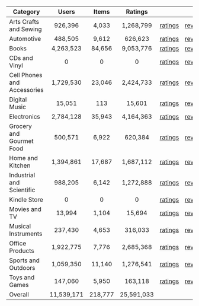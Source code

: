 | Category | Users | Items | Ratings |  |  |  | 
 |----------|:-----:|:-----:|:-----:|:-----:|:-----:|:-----:|
Arts Crafts and Sewing | 926,396 | 4,033 | 1,268,799 | [ratings](https://ciir.cs.umass.edu/downloads/XMarket/FULL/us/Arts_Crafts_and_Sewing/ratings_us_Arts_Crafts_and_Sewing.txt.gz) | [reviews](https://ciir.cs.umass.edu/downloads/XMarket/FULL/us/Arts_Crafts_and_Sewing/reviews_us_Arts_Crafts_and_Sewing.json.gz) | [metadata](https://ciir.cs.umass.edu/downloads/XMarket/FULL/us/Arts_Crafts_and_Sewing/metadata_us_Arts_Crafts_and_Sewing.json.gz) |  
Automotive | 488,505 | 9,612 | 626,623 | [ratings](https://ciir.cs.umass.edu/downloads/XMarket/FULL/us/Automotive/ratings_us_Automotive.txt.gz) | [reviews](https://ciir.cs.umass.edu/downloads/XMarket/FULL/us/Automotive/reviews_us_Automotive.json.gz) | [metadata](https://ciir.cs.umass.edu/downloads/XMarket/FULL/us/Automotive/metadata_us_Automotive.json.gz) |  
Books | 4,263,523 | 84,656 | 9,053,776 | [ratings](https://ciir.cs.umass.edu/downloads/XMarket/FULL/us/Books/ratings_us_Books.txt.gz) | [reviews](https://ciir.cs.umass.edu/downloads/XMarket/FULL/us/Books/reviews_us_Books.json.gz) | [metadata](https://ciir.cs.umass.edu/downloads/XMarket/FULL/us/Books/metadata_us_Books.json.gz) |  
CDs and Vinyl | 0 | 0 | 0 | [ratings](https://ciir.cs.umass.edu/downloads/XMarket/FULL/us/CDs_and_Vinyl/ratings_us_CDs_and_Vinyl.txt.gz) | [reviews](https://ciir.cs.umass.edu/downloads/XMarket/FULL/us/CDs_and_Vinyl/reviews_us_CDs_and_Vinyl.json.gz) | [metadata](https://ciir.cs.umass.edu/downloads/XMarket/FULL/us/CDs_and_Vinyl/metadata_us_CDs_and_Vinyl.json.gz) |  
Cell Phones and Accessories | 1,729,530 | 23,046 | 2,424,733 | [ratings](https://ciir.cs.umass.edu/downloads/XMarket/FULL/us/Cell_Phones_and_Accessories/ratings_us_Cell_Phones_and_Accessories.txt.gz) | [reviews](https://ciir.cs.umass.edu/downloads/XMarket/FULL/us/Cell_Phones_and_Accessories/reviews_us_Cell_Phones_and_Accessories.json.gz) | [metadata](https://ciir.cs.umass.edu/downloads/XMarket/FULL/us/Cell_Phones_and_Accessories/metadata_us_Cell_Phones_and_Accessories.json.gz) |  
Digital Music | 15,051 | 113 | 15,601 | [ratings](https://ciir.cs.umass.edu/downloads/XMarket/FULL/us/Digital_Music/ratings_us_Digital_Music.txt.gz) | [reviews](https://ciir.cs.umass.edu/downloads/XMarket/FULL/us/Digital_Music/reviews_us_Digital_Music.json.gz) | [metadata](https://ciir.cs.umass.edu/downloads/XMarket/FULL/us/Digital_Music/metadata_us_Digital_Music.json.gz) |  
Electronics | 2,784,128 | 35,943 | 4,164,363 | [ratings](https://ciir.cs.umass.edu/downloads/XMarket/FULL/us/Electronics/ratings_us_Electronics.txt.gz) | [reviews](https://ciir.cs.umass.edu/downloads/XMarket/FULL/us/Electronics/reviews_us_Electronics.json.gz) | [metadata](https://ciir.cs.umass.edu/downloads/XMarket/FULL/us/Electronics/metadata_us_Electronics.json.gz) |  
Grocery and Gourmet Food | 500,571 | 6,922 | 620,384 | [ratings](https://ciir.cs.umass.edu/downloads/XMarket/FULL/us/Grocery_and_Gourmet_Food/ratings_us_Grocery_and_Gourmet_Food.txt.gz) | [reviews](https://ciir.cs.umass.edu/downloads/XMarket/FULL/us/Grocery_and_Gourmet_Food/reviews_us_Grocery_and_Gourmet_Food.json.gz) | [metadata](https://ciir.cs.umass.edu/downloads/XMarket/FULL/us/Grocery_and_Gourmet_Food/metadata_us_Grocery_and_Gourmet_Food.json.gz) |  
Home and Kitchen | 1,394,861 | 17,687 | 1,687,112 | [ratings](https://ciir.cs.umass.edu/downloads/XMarket/FULL/us/Home_and_Kitchen/ratings_us_Home_and_Kitchen.txt.gz) | [reviews](https://ciir.cs.umass.edu/downloads/XMarket/FULL/us/Home_and_Kitchen/reviews_us_Home_and_Kitchen.json.gz) | [metadata](https://ciir.cs.umass.edu/downloads/XMarket/FULL/us/Home_and_Kitchen/metadata_us_Home_and_Kitchen.json.gz) |  
Industrial and Scientific | 988,205 | 6,142 | 1,272,888 | [ratings](https://ciir.cs.umass.edu/downloads/XMarket/FULL/us/Industrial_and_Scientific/ratings_us_Industrial_and_Scientific.txt.gz) | [reviews](https://ciir.cs.umass.edu/downloads/XMarket/FULL/us/Industrial_and_Scientific/reviews_us_Industrial_and_Scientific.json.gz) | [metadata](https://ciir.cs.umass.edu/downloads/XMarket/FULL/us/Industrial_and_Scientific/metadata_us_Industrial_and_Scientific.json.gz) |  
Kindle Store | 0 | 0 | 0 | [ratings](https://ciir.cs.umass.edu/downloads/XMarket/FULL/us/Kindle_Store/ratings_us_Kindle_Store.txt.gz) | [reviews](https://ciir.cs.umass.edu/downloads/XMarket/FULL/us/Kindle_Store/reviews_us_Kindle_Store.json.gz) | [metadata](https://ciir.cs.umass.edu/downloads/XMarket/FULL/us/Kindle_Store/metadata_us_Kindle_Store.json.gz) |  
Movies and TV | 13,994 | 1,104 | 15,694 | [ratings](https://ciir.cs.umass.edu/downloads/XMarket/FULL/us/Movies_and_TV/ratings_us_Movies_and_TV.txt.gz) | [reviews](https://ciir.cs.umass.edu/downloads/XMarket/FULL/us/Movies_and_TV/reviews_us_Movies_and_TV.json.gz) | [metadata](https://ciir.cs.umass.edu/downloads/XMarket/FULL/us/Movies_and_TV/metadata_us_Movies_and_TV.json.gz) |  
Musical Instruments | 237,430 | 4,653 | 316,033 | [ratings](https://ciir.cs.umass.edu/downloads/XMarket/FULL/us/Musical_Instruments/ratings_us_Musical_Instruments.txt.gz) | [reviews](https://ciir.cs.umass.edu/downloads/XMarket/FULL/us/Musical_Instruments/reviews_us_Musical_Instruments.json.gz) | [metadata](https://ciir.cs.umass.edu/downloads/XMarket/FULL/us/Musical_Instruments/metadata_us_Musical_Instruments.json.gz) |  
Office Products | 1,922,775 | 7,776 | 2,685,368 | [ratings](https://ciir.cs.umass.edu/downloads/XMarket/FULL/us/Office_Products/ratings_us_Office_Products.txt.gz) | [reviews](https://ciir.cs.umass.edu/downloads/XMarket/FULL/us/Office_Products/reviews_us_Office_Products.json.gz) | [metadata](https://ciir.cs.umass.edu/downloads/XMarket/FULL/us/Office_Products/metadata_us_Office_Products.json.gz) |  
Sports and Outdoors | 1,059,350 | 11,140 | 1,276,541 | [ratings](https://ciir.cs.umass.edu/downloads/XMarket/FULL/us/Sports_and_Outdoors/ratings_us_Sports_and_Outdoors.txt.gz) | [reviews](https://ciir.cs.umass.edu/downloads/XMarket/FULL/us/Sports_and_Outdoors/reviews_us_Sports_and_Outdoors.json.gz) | [metadata](https://ciir.cs.umass.edu/downloads/XMarket/FULL/us/Sports_and_Outdoors/metadata_us_Sports_and_Outdoors.json.gz) |  
Toys and Games | 147,060 | 5,950 | 163,118 | [ratings](https://ciir.cs.umass.edu/downloads/XMarket/FULL/us/Toys_and_Games/ratings_us_Toys_and_Games.txt.gz) | [reviews](https://ciir.cs.umass.edu/downloads/XMarket/FULL/us/Toys_and_Games/reviews_us_Toys_and_Games.json.gz) | [metadata](https://ciir.cs.umass.edu/downloads/XMarket/FULL/us/Toys_and_Games/metadata_us_Toys_and_Games.json.gz) |  
Overall | 11,539,171 | 218,777 | 25,591,033 |  |  |  |
